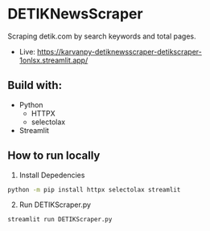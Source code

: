 # DETIKNewsScraper
Scraping detik.com by search keywords and total pages.

- Live: https://karvanpy-detiknewsscraper-detikscraper-1onlsx.streamlit.app/

## Build with:
- Python
  - HTTPX
  - selectolax
- Streamlit

## How to run locally
1. Install Depedencies
```bash
python -m pip install httpx selectolax streamlit
```

2. Run DETIKScraper.py
```bash
streamlit run DETIKScraper.py
```
